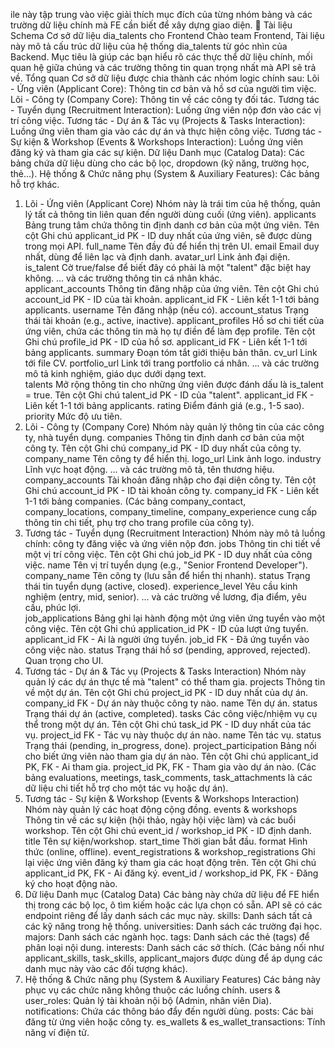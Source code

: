 ile này tập trung vào việc giải thích mục đích của từng nhóm bảng và các trường dữ liệu chính mà FE cần biết để xây dựng giao diện.
📖 Tài liệu Schema Cơ sở dữ liệu dia_talents cho Frontend
Chào team Frontend,
Tài liệu này mô tả cấu trúc dữ liệu của hệ thống dia_talents từ góc nhìn của Backend. Mục tiêu là giúp các bạn hiểu rõ các thực thể dữ liệu chính, mối quan hệ giữa chúng và các trường thông tin quan trọng nhất mà API sẽ trả về.
Tổng quan
Cơ sở dữ liệu được chia thành các nhóm logic chính sau:
Lõi - Ứng viên (Applicant Core): Thông tin cơ bản và hồ sơ của người tìm việc.
Lõi - Công ty (Company Core): Thông tin về các công ty đối tác.
Tương tác - Tuyển dụng (Recruitment Interaction): Luồng ứng viên nộp đơn vào các vị trí công việc.
Tương tác - Dự án & Tác vụ (Projects & Tasks Interaction): Luồng ứng viên tham gia vào các dự án và thực hiện công việc.
Tương tác - Sự kiện & Workshop (Events & Workshops Interaction): Luồng ứng viên đăng ký và tham gia các sự kiện.
Dữ liệu Danh mục (Catalog Data): Các bảng chứa dữ liệu dùng cho các bộ lọc, dropdown (kỹ năng, trường học, thẻ...).
Hệ thống & Chức năng phụ (System & Auxiliary Features): Các bảng hỗ trợ khác.
1. Lõi - Ứng viên (Applicant Core)
Nhóm này là trái tim của hệ thống, quản lý tất cả thông tin liên quan đến người dùng cuối (ứng viên).
applicants
Bảng trung tâm chứa thông tin định danh cơ bản của một ứng viên.
Tên cột	Ghi chú
applicant_id	PK - ID duy nhất của ứng viên, sẽ được dùng trong mọi API.
full_name	Tên đầy đủ để hiển thị trên UI.
email	Email duy nhất, dùng để liên lạc và định danh.
avatar_url	Link ảnh đại diện.
is_talent	Cờ true/false để biết đây có phải là một "talent" đặc biệt hay không.
... và các trường thông tin cá nhân khác.	
applicant_accounts
Thông tin đăng nhập của ứng viên.
Tên cột	Ghi chú
account_id	PK - ID của tài khoản.
applicant_id	FK - Liên kết 1-1 tới bảng applicants.
username	Tên đăng nhập (nếu có).
account_status	Trạng thái tài khoản (e.g., active, inactive).
applicant_profiles
Hồ sơ chi tiết của ứng viên, chứa các thông tin mà họ tự điền để làm đẹp profile.
Tên cột	Ghi chú
profile_id	PK - ID của hồ sơ.
applicant_id	FK - Liên kết 1-1 tới bảng applicants.
summary	Đoạn tóm tắt giới thiệu bản thân.
cv_url	Link tới file CV.
portfolio_url	Link tới trang portfolio cá nhân.
... và các trường mô tả kinh nghiệm, giáo dục dưới dạng text.	
talents
Mở rộng thông tin cho những ứng viên được đánh dấu là is_talent = true.
Tên cột	Ghi chú
talent_id	PK - ID của "talent".
applicant_id	FK - Liên kết 1-1 tới bảng applicants.
rating	Điểm đánh giá (e.g., 1-5 sao).
priority	Mức độ ưu tiên.
2. Lõi - Công ty (Company Core)
Nhóm này quản lý thông tin của các công ty, nhà tuyển dụng.
companies
Thông tin định danh cơ bản của một công ty.
Tên cột	Ghi chú
company_id	PK - ID duy nhất của công ty.
company_name	Tên công ty để hiển thị.
logo_url	Link ảnh logo.
industry	Lĩnh vực hoạt động.
... và các trường mô tả, tên thương hiệu.	
company_accounts
Tài khoản đăng nhập cho đại diện công ty.
Tên cột	Ghi chú
account_id	PK - ID tài khoản công ty.
company_id	FK - Liên kết 1-1 tới bảng companies.
(Các bảng company_contact, company_locations, company_timeline, company_experience cung cấp thông tin chi tiết, phụ trợ cho trang profile của công ty).
3. Tương tác - Tuyển dụng (Recruitment Interaction)
Nhóm này mô tả luồng chính: công ty đăng việc và ứng viên nộp đơn.
jobs
Thông tin chi tiết về một vị trí công việc.
Tên cột	Ghi chú
job_id	PK - ID duy nhất của công việc.
name	Tên vị trí tuyển dụng (e.g., "Senior Frontend Developer").
company_name	Tên công ty (lưu sẵn để hiển thị nhanh).
status	Trạng thái tin tuyển dụng (active, closed).
experience_level	Yêu cầu kinh nghiệm (entry, mid, senior).
... và các trường về lương, địa điểm, yêu cầu, phúc lợi.	
job_applications
Bảng ghi lại hành động một ứng viên ứng tuyển vào một công việc.
Tên cột	Ghi chú
application_id	PK - ID của lượt ứng tuyển.
applicant_id	FK - Ai là người ứng tuyển.
job_id	FK - Đã ứng tuyển vào công việc nào.
status	Trạng thái hồ sơ (pending, approved, rejected). Quan trọng cho UI.
4. Tương tác - Dự án & Tác vụ (Projects & Tasks Interaction)
Nhóm này quản lý các dự án thực tế mà "talent" có thể tham gia.
projects
Thông tin về một dự án.
Tên cột	Ghi chú
project_id	PK - ID duy nhất của dự án.
company_id	FK - Dự án này thuộc công ty nào.
name	Tên dự án.
status	Trạng thái dự án (active, completed).
tasks
Các công việc/nhiệm vụ cụ thể trong một dự án.
Tên cột	Ghi chú
task_id	PK - ID duy nhất của tác vụ.
project_id	FK - Tác vụ này thuộc dự án nào.
name	Tên tác vụ.
status	Trạng thái (pending, in_progress, done).
project_participation
Bảng nối cho biết ứng viên nào tham gia dự án nào.
Tên cột	Ghi chú
applicant_id	PK, FK - Ai tham gia.
project_id	PK, FK - Tham gia vào dự án nào.
(Các bảng evaluations, meetings, task_comments, task_attachments là các dữ liệu chi tiết hỗ trợ cho một tác vụ hoặc dự án).
5. Tương tác - Sự kiện & Workshop (Events & Workshops Interaction)
Nhóm này quản lý các hoạt động cộng đồng.
events & workshops
Thông tin về các sự kiện (hội thảo, ngày hội việc làm) và các buổi workshop.
Tên cột	Ghi chú
event_id / workshop_id	PK - ID định danh.
title	Tên sự kiện/workshop.
start_time	Thời gian bắt đầu.
format	Hình thức (online, offline).
event_registrations & workshop_registrations
Ghi lại việc ứng viên đăng ký tham gia các hoạt động trên.
Tên cột	Ghi chú
applicant_id	PK, FK - Ai đăng ký.
event_id / workshop_id	PK, FK - Đăng ký cho hoạt động nào.
6. Dữ liệu Danh mục (Catalog Data)
Các bảng này chứa dữ liệu để FE hiển thị trong các bộ lọc, ô tìm kiếm hoặc các lựa chọn có sẵn. API sẽ có các endpoint riêng để lấy danh sách các mục này.
skills: Danh sách tất cả các kỹ năng trong hệ thống.
universities: Danh sách các trường đại học.
majors: Danh sách các ngành học.
tags: Danh sách các thẻ (tags) để phân loại nội dung.
interests: Danh sách các sở thích.
(Các bảng nối như applicant_skills, task_skills, applicant_majors được dùng để áp dụng các danh mục này vào các đối tượng khác).
7. Hệ thống & Chức năng phụ (System & Auxiliary Features)
Các bảng này phục vụ các chức năng không thuộc các luồng chính.
users & user_roles: Quản lý tài khoản nội bộ (Admin, nhân viên Dia).
notifications: Chứa các thông báo đẩy đến người dùng.
posts: Các bài đăng từ ứng viên hoặc công ty.
es_wallets & es_wallet_transactions: Tính năng ví điện tử.
